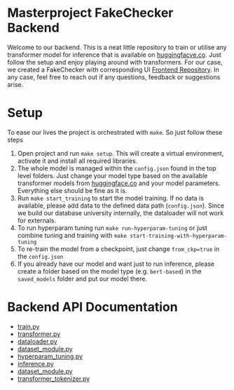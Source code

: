 # Masterproject FakeChecker Backend
Welcome to our backend. This is a neat little repository to train or utilise any transformer model for inference that is available
on [huggingfacve.co](huggingface.co). Just follow the setup and enjoy playing around with transformers.
For our case, we created a FakeChecker with corresponding UI [Frontend Repository](https://github.com/kevinkrs/fakechecker_mp_frontend/tree/master).
In any case, feel free to reach out if any questions, feedback or suggestions arise.


# Setup
To ease our lives the project is orchestrated with ```make```. So just follow these steps
1. Open project and run ````make setup````. This will create a virtual environment, activate it and install all required libraries.
2. The whole model is managed within the ````config.json```` found in the top level folders. Just change your model type based on the
available transformer models from [huggingface.co](huggingface.co) and your model parameters. Everything else should be fine as it is.
3. Run ````make start_training```` to start the model training. If no data is available, please add data to the defined data path (```config.json```).
Since we build our database university internally, the dataloader will not work for externals.
4. To run hyperparam tuning run ````make run-hyperparam-tuning```` or just combine tuning and training with `make start-training-with-hyperparam-tuning`
5. To re-train the model from a checkpoint, just change ```from_ckp=true``` in the ``config.json``
6. If you already have our model and want just to run inference, please create a folder based on the model type (e.g. `bert-based`) in the ``saved_models``
folder and put our model there.

# Backend API Documentation
- [train.py](https://htmlpreview.github.io/?https://github.com/kevinkrs/masterproject_backend/blob/check-docs/docs/train.html)
- [transformer.py](https://htmlpreview.github.io/?https://github.com/kevinkrs/masterproject_backend/blob/check-docs/docs/transformer.html)
- [dataloader.py](https://htmlpreview.github.io/?https://github.com/kevinkrs/masterproject_backend/blob/check-docs/docs/dataloader.html)
- [dataset_module.py](https://htmlpreview.github.io/?https://github.com/kevinkrs/masterproject_backend/blob/check-docs/docs/dataset_module.html)
- [hyperparam_tuning.py](https://htmlpreview.github.io/?https://github.com/kevinkrs/masterproject_backend/blob/check-docs/docs/hyperparam_tuning.html)
- [inference.py](https://htmlpreview.github.io/?https://github.com/kevinkrs/masterproject_backend/blob/check-docs/docs/inference.html)
- [dataset_module.py](https://htmlpreview.github.io/?https://github.com/kevinkrs/masterproject_backend/blob/check-docs/docs/dataset_module.html)
- [transformer_tokenizer.py](https://htmlpreview.github.io/?https://github.com/kevinkrs/masterproject_backend/blob/check-docs/docs/transformer_tokenizer.html)
